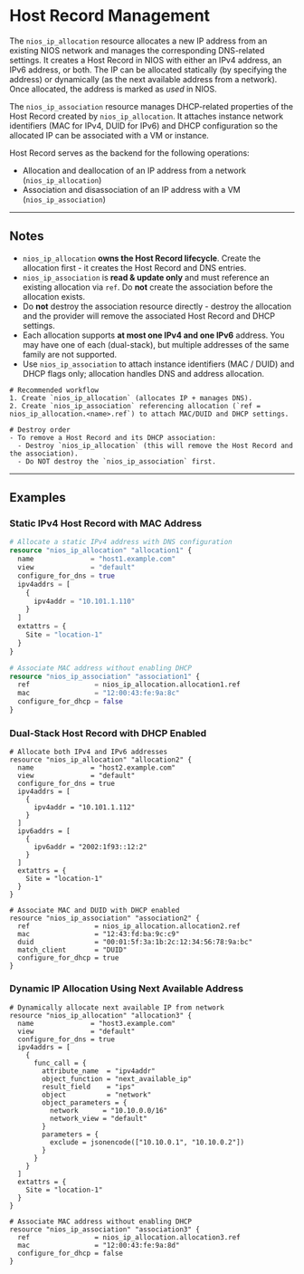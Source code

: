 # Host Record Management

The `nios_ip_allocation` resource allocates a new IP address from an existing NIOS network and manages the corresponding DNS-related settings. It creates a Host Record in NIOS with either an IPv4 address, an IPv6 address, or both. The IP can be allocated statically (by specifying the address) or dynamically (as the next available address from a network). Once allocated, the address is marked as *used* in NIOS.

The `nios_ip_association` resource manages DHCP-related properties of the Host Record created by `nios_ip_allocation`. It attaches instance network identifiers (MAC for IPv4, DUID for IPv6) and DHCP configuration so the allocated IP can be associated with a VM or instance.

Host Record serves as the backend for the following operations:

- Allocation and deallocation of an IP address from a network (`nios_ip_allocation`)
- Association and disassociation of an IP address with a VM (`nios_ip_association`)

---

## Notes

- `nios_ip_allocation` **owns the Host Record lifecycle**. Create the allocation first - it creates the Host Record and DNS entries.
- `nios_ip_association` is **read & update only** and must reference an existing allocation via `ref`. Do **not** create the association before the allocation exists.
- Do **not** destroy the association resource directly - destroy the allocation and the provider will remove the associated Host Record and DHCP settings.
- Each allocation supports **at most one IPv4 and one IPv6** address. You may have one of each (dual-stack), but multiple addresses of the same family are not supported.
- Use `nios_ip_association` to attach instance identifiers (MAC / DUID) and DHCP flags only; allocation handles DNS and address allocation.

```
# Recommended workflow
1. Create `nios_ip_allocation` (allocates IP + manages DNS).
2. Create `nios_ip_association` referencing allocation (`ref = nios_ip_allocation.<name>.ref`) to attach MAC/DUID and DHCP settings.

# Destroy order
- To remove a Host Record and its DHCP association:
  - Destroy `nios_ip_allocation` (this will remove the Host Record and the association).
  - Do NOT destroy the `nios_ip_association` first.
```

---

## Examples

### Static IPv4 Host Record with MAC Address

```terraform
# Allocate a static IPv4 address with DNS configuration
resource "nios_ip_allocation" "allocation1" {
  name              = "host1.example.com"
  view              = "default"
  configure_for_dns = true
  ipv4addrs = [
    {
      ipv4addr = "10.101.1.110"
    }
  ]
  extattrs = {
    Site = "location-1"
  }
}

# Associate MAC address without enabling DHCP
resource "nios_ip_association" "association1" {
  ref                = nios_ip_allocation.allocation1.ref
  mac                = "12:00:43:fe:9a:8c"
  configure_for_dhcp = false
}
```

### Dual-Stack Host Record with DHCP Enabled

```hcl
# Allocate both IPv4 and IPv6 addresses
resource "nios_ip_allocation" "allocation2" {
  name              = "host2.example.com"
  view              = "default"
  configure_for_dns = true
  ipv4addrs = [
    {
      ipv4addr = "10.101.1.112"
    }
  ]
  ipv6addrs = [
    {
      ipv6addr = "2002:1f93::12:2"
    }
  ]
  extattrs = {
    Site = "location-1"
  }
}

# Associate MAC and DUID with DHCP enabled
resource "nios_ip_association" "association2" {
  ref                = nios_ip_allocation.allocation2.ref
  mac                = "12:43:fd:ba:9c:c9"
  duid               = "00:01:5f:3a:1b:2c:12:34:56:78:9a:bc"
  match_client       = "DUID"
  configure_for_dhcp = true
}
```

### Dynamic IP Allocation Using Next Available Address

```hcl
# Dynamically allocate next available IP from network
resource "nios_ip_allocation" "allocation3" {
  name              = "host3.example.com"
  view              = "default"
  configure_for_dns = true
  ipv4addrs = [
    {
      func_call = {
        attribute_name  = "ipv4addr"
        object_function = "next_available_ip"
        result_field    = "ips"
        object          = "network"
        object_parameters = {
          network      = "10.10.0.0/16"
          network_view = "default"
        }
        parameters = {
          exclude = jsonencode(["10.10.0.1", "10.10.0.2"])
        }
      }
    }
  ]
  extattrs = {
    Site = "location-1"
  }
}

# Associate MAC address without enabling DHCP
resource "nios_ip_association" "association3" {
  ref                = nios_ip_allocation.allocation3.ref
  mac                = "12:00:43:fe:9a:8d"
  configure_for_dhcp = false
}
```